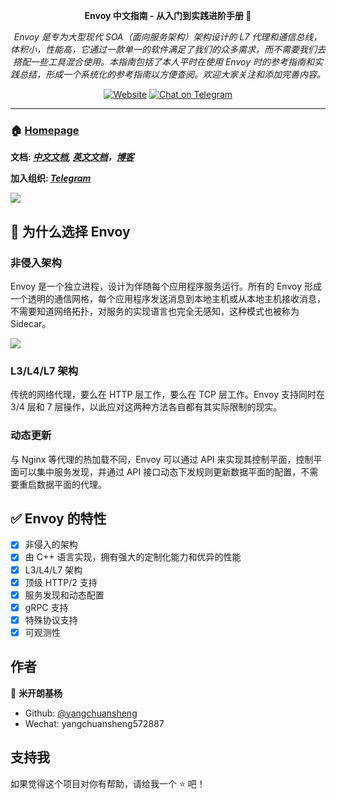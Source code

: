 <div align="center">
  <p>
    <b>Envoy 中文指南 - 从入门到实践进阶手册 👋</b>
  </p>
  <p>
     <i>Envoy 是专为大型现代 SOA（面向服务架构）架构设计的 L7 代理和通信总线，体积小，性能高，它通过一款单一的软件满足了我们的众多需求，而不需要我们去搭配一些工具混合使用。本指南包括了本人平时在使用 Envoy 时的参考指南和实践总结，形成一个系统化的参考指南以方便查阅。欢迎大家关注和添加完善内容。</i>
  </p>
  <p>
  
  [![Website](https://img.shields.io/website?url=https%3A%2F%2Fpostwoman.io&logo=Postwoman)](https://sealyun.com)
  [![Chat on Telegram](https://img.shields.io/badge/chat-Telegram-blueviolet?logo=Telegram)](https://t.me/gsealyun)

  </p>
</div>

---

### 🏠 [Homepage](https://fuckcloudnative.io/envoy-handbook/)

**文档: _[中文文档](https://fuckcloudnative.io/envoy-handbook/), [英文文档](https://www.envoyproxy.io/docs/envoy/latest)，[博客](https://fuckcloudnative.io)_**

**加入组织: _[Telegram](https://t.me/gsealyun)_**

![](https://cdn.jsdelivr.net/gh/yangchuansheng/imghosting/img/20200504160047.png)

## 👋 为什么选择 Envoy

### 非侵入架构

Envoy 是一个独立进程，设计为伴随每个应用程序服务运行。所有的 Envoy 形成一个透明的通信网格，每个应用程序发送消息到本地主机或从本地主机接收消息，不需要知道网络拓扑，对服务的实现语言也完全无感知，这种模式也被称为 Sidecar。

![](https://cdn.jsdelivr.net/gh/yangchuansheng/imghosting/img/20200430142752.png)

### L3/L4/L7 架构

传统的网络代理，要么在 HTTP 层工作，要么在 TCP 层工作。Envoy 支持同时在 3/4 层和 7 层操作，以此应对这两种方法各自都有其实际限制的现实。 

### 动态更新

与 Nginx 等代理的热加载不同，Envoy 可以通过 API 来实现其控制平面，控制平面可以集中服务发现，并通过 API 接口动态下发规则更新数据平面的配置，不需要重启数据平面的代理。

## ✅ Envoy 的特性

- [x] 非侵入的架构
- [x] 由 C++ 语言实现，拥有强大的定制化能力和优异的性能
- [x] L3/L4/L7 架构
- [x] 顶级 HTTP/2 支持
- [x] 服务发现和动态配置
- [x] gRPC 支持
- [x] 特殊协议支持
- [x] 可观测性

## 作者

👤 **米开朗基杨**

* Github: [@yangchuansheng](https://github.com/yangchuansheng)
* Wechat: yangchuansheng572887

## 支持我

如果觉得这个项目对你有帮助，请给我一个 ⭐️ 吧！